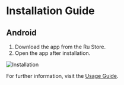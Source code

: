 # Installation Guide

## Android
1. Download the app from the Ru Store.
2. Open the app after installation.

![Installation](https://imgur.com/gallery/shut-up-take-money-JGRu6PA#/t/movies_and_tv)

For further information, visit the [Usage Guide](usage.md).